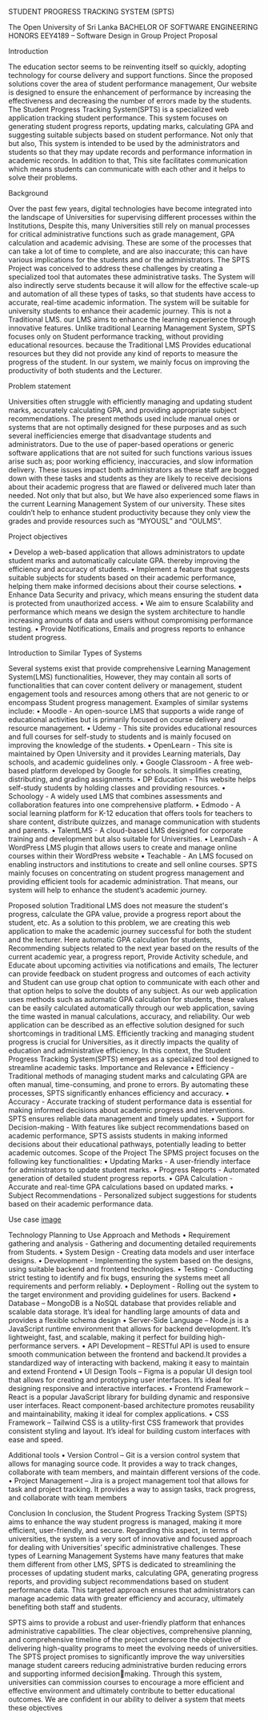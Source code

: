 STUDENT PROGRESS TRACKING SYSTEM (SPTS)
 
 
The Open University of Sri Lanka
BACHELOR OF SOFTWARE ENGINEERING HONORS
EEY4189 – Software Design in Group Project Proposal


Introduction

The education sector seems to be reinventing itself so quickly, adopting technology for course 
delivery and support functions. Since the proposed solutions cover the area of student performance 
management, Our website is designed to ensure the enhancement of performance by increasing 
the effectiveness and decreasing the number of errors made by the students.
The Student Progress Tracking System(SPTS) is a specialized web application tracking student 
performance. This system focuses on generating student progress reports, updating marks, 
calculating GPA and suggesting suitable subjects based on student performance. Not only that but 
also, This system is intended to be used by the administrators and students so that they may update 
records and performance information in academic records. In addition to that, This site facilitates 
communication which means students can communicate with each other and it helps to solve their 
problems.

Background

Over the past few years, digital technologies have become integrated into the landscape of 
Universities for supervising different processes within the Institutions, Despite this, many 
Universities still rely on manual processes for critical administrative functions such as grade 
management, GPA calculation and academic advising. These are some of the processes that can 
take a lot of time to complete, and are also inaccurate; this can have various implications for the 
students and or the administrators.
The SPTS Project was conceived to address these challenges by creating a specialized tool that 
automates these administrative tasks. The System will also indirectly serve students because it will 
allow for the effective scale-up and automation of all these types of tasks, so that students have 
access to accurate, real-time academic information. The system will be suitable for university
students to enhance their academic journey.
This is not a Traditional LMS. our LMS aims to enhance the learning experience through 
innovative features. Unlike traditional Learning Management System, SPTS focuses only on 
Student performance tracking, without providing educational resources. because the Traditional 
LMS Provides educational resources but they did not provide any kind of reports to measure the 
progress of the student. In our system, we mainly focus on improving the productivity of both 
students and the Lecturer.

Problem statement

Universities often struggle with efficiently managing and updating student marks, accurately 
calculating GPA, and providing appropriate subject recommendations. The present methods used 
include manual ones or systems that are not optimally designed for these purposes and as such 
several inefficiencies emerge that disadvantage students and administrators.
Due to the use of paper-based operations or generic software applications that are not suited for 
such functions various issues arise such as; poor working efficiency, inaccuracies, and slow 
information delivery. These issues impact both administrators as these staff are bogged down with 
these tasks and students as they are likely to receive decisions about their academic progress that 
are flawed or delivered much later than needed.
Not only that but also, but We have also experienced some flaws in the current Learning 
Management System of our university. These sites couldn’t help to enhance student productivity 
because they only view the grades and provide resources such as “MYOUSL” and “OULMS”.

Project objectives

• Develop a web-based application that allows administrators to update student marks and 
automatically calculate GPA. thereby improving the efficiency and accuracy of students.
• Implement a feature that suggests suitable subjects for students based on their academic 
performance, helping them make informed decisions about their course selections.
• Enhance Data Security and privacy, which means ensuring the student data is protected from 
unauthorized access.
• We aim to ensure Scalability and performance which means we design the system architecture 
to handle increasing amounts of data and users without compromising performance testing.
• Provide Notifications, Emails and progress reports to enhance student progress.

Introduction to Similar Types of Systems

Several systems exist that provide comprehensive Learning Management System(LMS) 
functionalities, However, they may contain all sorts of functionalities that can cover content 
delivery or management, student engagement tools and resources among others that are not generic 
to or encompass Student progress management. Examples of similar systems include:
• Moodle - An open-source LMS that supports a wide range of educational activities but is 
primarily focused on course delivery and resource management.
• Udemy - This site provides educational resources and full courses for self-study to students 
and is mainly focused on improving the knowledge of the students.
• OpenLearn - This site is maintained by Open University and it provides Learning 
materials, Day schools, and academic guidelines only.
• Google Classroom - A free web-based platform developed by Google for schools. It 
simplifies creating, distributing, and grading assignments.
• DP Education - This website helps self-study students by holding classes and providing 
resources.
• Schoology - A widely used LMS that combines assessments and collaboration features 
into one comprehensive platform.
• Edmodo - A social learning platform for K-12 education that offers tools for teachers to 
share content, distribute quizzes, and manage communication with students and parents.
• TalentLMS - A cloud-based LMS designed for corporate training and development but 
also suitable for Universities.
• LearnDash - A WordPress LMS plugin that allows users to create and manage online 
courses within their WordPress website
• Teachable - An LMS focused on enabling instructors and institutions to create and sell 
online courses.
SPTS mainly focuses on concentrating on student progress management and providing efficient 
tools for academic administration. That means, our system will help to enhance the student’s 
academic journey.

Proposed solution
Traditional LMS does not measure the student's progress, calculate the GPA value, provide a 
progress report about the student, etc. As a solution to this problem, we are creating this web 
application to make the academic journey successful for both the student and the lecturer. Here 
automatic GPA calculation for students, Recommending subjects related to the next year based on 
the results of the current academic year, a progress report, Provide Activity schedule, and Educate 
about upcoming activities via notifications and emails, The lecturer can provide feedback on 
student progress and outcomes of each activity and Student can use group chat option to 
communicate with each other and that option helps to solve the doubts of any subject. As our web 
application uses methods such as automatic GPA calculation for students, these values can be 
easily calculated automatically through our web application, saving the time wasted in manual 
calculations, accuracy, and reliability. Our web application can be described as an effective 
solution designed for such shortcomings in traditional LMS. Efficiently tracking and managing 
student progress is crucial for Universities, as it directly impacts the quality of education and 
administrative efficiency. In this context, the Student Progress Tracking System(SPTS) emerges 
as a specialized tool designed to streamline academic tasks.
Importance and Relevance
• Efficiency - Traditional methods of managing student marks and calculating GPA are 
often manual, time-consuming, and prone to errors. By automating these processes, SPTS 
significantly enhances efficiency and accuracy.
• Accuracy - Accurate tracking of student performance data is essential for making 
informed decisions about academic progress and interventions. SPTS ensures reliable data 
management and timely updates.
• Support for Decision-making - With features like subject recommendations based on 
academic performance, SPTS assists students in making informed decisions about their 
educational pathways, potentially leading to better academic outcomes.
Scope of the Project
The SPMS project focuses on the following key functionalities:
• Updating Marks - A user-friendly interface for administrators to update student marks.
• Progress Reports - Automated generation of detailed student progress reports.
• GPA Calculation - Accurate and real-time GPA calculations based on updated marks.
• Subject Recommendations - Personalized subject suggestions for students based on their 
academic performance data.

Use case
[image](https://github.com/trishandulaksha/LMS/assets/116503741/1faefe13-82db-403e-a1dc-398f6c1ea815)

Technology Planning to Use
Approach and Methods
• Requirement gathering and analysis - Gathering and documenting detailed requirements 
from Students.
• System Design - Creating data models and user interface designs.
• Development - Implementing the system based on the designs, using suitable backend 
and frontend technologies.
• Testing - Conducting strict testing to identify and fix bugs, ensuring the systems meet all 
requirements and perform reliably.
• Deployment - Rolling out the system to the target environment and providing guidelines 
for users.
Backend
• Database – MongoDB is a NoSQL database that provides reliable and scalable data 
storage. It’s ideal for handling large amounts of data and provides a flexible schema design
• Server-Side Language – Node.js is a JavaScript runtime environment that allows for
backend development. It’s lightweight, fast, and scalable, making it perfect for building 
high-performance servers.
• API Development – RESTful API is used to ensure smooth communication between the 
frontend and backend.It provides a standardized way of interacting with backend, making 
it easy to maintain and extend
Frontend
• UI Design Tools – Figma is a popular UI design tool that allows for creating and 
prototyping user interfaces. It’s ideal for designing responsive and interactive interfaces.
• Frontend Framework – React is a popular JavaScript library for building dynamic and 
responsive user interfaces. React component-based architecture promotes reusability and 
maintainability, making it ideal for complex applications.
• CSS Framework – Tailwind CSS is a utility-first CSS framework that provides consistent 
styling and layout. It’s ideal for building custom interfaces with ease and speed.

Additional tools
• Version Control – Git is a version control system that allows for managing source code. 
It provides a way to track changes, collaborate with team members, and maintain different 
versions of the code.
• Project Management – Jira is a project management tool that allows for task and project 
tracking. It provides a way to assign tasks, track progress, and collaborate with team 
members

Conclusion
In conclusion, the Student Progress Tracking System (SPTS) aims to enhance the way student 
progress is managed, making it more efficient, user-friendly, and secure. Regarding this aspect, in 
terms of universities, the system is a very sort of innovative and focused approach for dealing with 
Universities’ specific administrative challenges. These types of Learning Management Systems 
have many features that make them different from other LMS, SPTS is dedicated to streamlining 
the processes of updating student marks, calculating GPA, generating progress reports, and 
providing subject recommendations based on student performance data. This targeted approach 
ensures that administrators can manage academic data with greater efficiency and accuracy,
ultimately benefiting both staff and students.


SPTS aims to provide a robust and user-friendly platform that enhances administrative capabilities.
The clear objectives, comprehensive planning, and comprehensive timeline of the project 
underscore the objective of delivering high-quality programs to meet the evolving needs of 
universities. The SPTS project promises to significantly improve the way universities manage 
student careers reducing administrative burden reducing errors and supporting informed decisionmaking. Through this system, universities can commission courses to encourage a more efficient 
and effective environment and ultimately contribute to better educational outcomes. We are 
confident in our ability to deliver a system that meets these objectives
